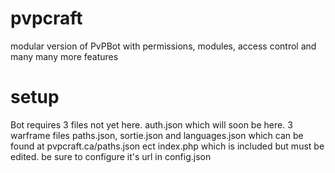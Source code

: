 # pvpcraft
modular version of PvPBot with permissions, modules, access control and many many more features

# setup
Bot requires 3 files not yet here.
auth.json which will soon be here.
3 warframe files paths.json, sortie.json and languages.json which can be found at pvpcraft.ca/paths.json ect
index.php which is included but must be edited. be sure to configure it's url in config.json

